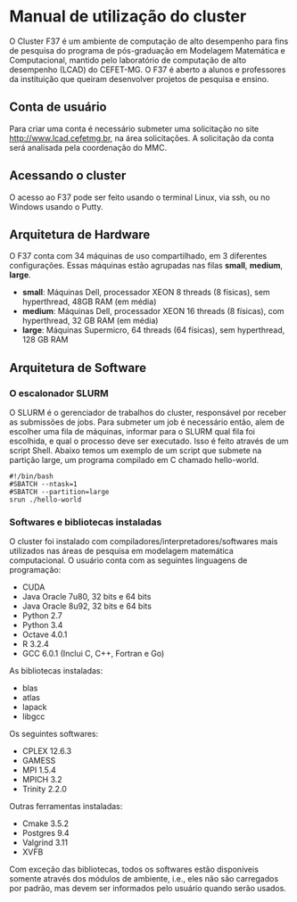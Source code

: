 # Manual de utilização do cluster

O Cluster F37 é um ambiente de computação de alto desempenho para fins de pesquisa do programa de pós-graduação em Modelagem Matemática e Computacional, mantido pelo laboratório de computação de alto desempenho (LCAD) do CEFET-MG. O F37 é aberto a alunos e professores da instituição que queiram desenvolver projetos de pesquisa e ensino.


## Conta de usuário

Para criar uma conta é necessário submeter uma solicitação no site http://www.lcad.cefetmg.br, na área solicitações. A solicitação da conta será analisada pela coordenação do MMC.

## Acessando o cluster

O acesso ao F37 pode ser feito usando o terminal Linux, via ssh, ou no Windows usando o Putty.

## Arquitetura de Hardware

O F37 conta com 34 máquinas de uso compartilhado, em 3 diferentes configurações. Essas máquinas estão agrupadas nas filas **small**, **medium**, **large**.
 * **small**: Máquinas Dell, processador XEON 8 threads (8 físicas), sem hyperthread, 48GB RAM (em média)
 * **medium**: Máquinas Dell, processador XEON 16 threads (8 físicas), com hyperthread, 32 GB RAM (em média)
 * **large**: Máquinas Supermicro, 64 threads (64 físicas), sem hyperthread, 128 GB RAM

## Arquitetura de Software

### O escalonador SLURM

O SLURM é o gerenciador de trabalhos do cluster, responsável por receber as submissões de jobs. Para submeter um job é necessário então, alem de escolher uma fila de máquinas, informar para o SLURM qual fila foi escolhida, e qual o processo deve ser executado. Isso é feito através de um script Shell. Abaixo temos um exemplo de um script que submete na partição large, um programa compilado em C chamado hello-world.

```shell
#!/bin/bash
#SBATCH --ntask=1
#SBATCH --partition=large
srun ./hello-world

```

### Softwares e bibliotecas instaladas 

O cluster foi instalado com compiladores/interpretadores/softwares mais utilizados nas áreas de pesquisa em modelagem matemática computacional. O usuário conta com as seguintes linguagens de programação:
 * CUDA 
 * Java Oracle 7u80, 32 bits e 64 bits
 * Java Oracle 8u92, 32 bits e 64 bits
 * Python 2.7
 * Python 3.4
 * Octave 4.0.1
 * R 3.2.4
 * GCC 6.0.1 (Inclui C, C++, Fortran e Go)

As bibliotecas instaladas:
 * blas
 * atlas
 * lapack 
 * libgcc

Os seguintes softwares:
 * CPLEX 12.6.3
 * GAMESS
 * MPI 1.5.4
 * MPICH 3.2
 * Trinity 2.2.0

Outras ferramentas instaladas:
 * Cmake 3.5.2
 * Postgres 9.4
 * Valgrind 3.11
 * XVFB

Com exceção das bibliotecas, todos os softwares estão disponíveis somente através dos módulos de ambiente, i.e., eles não são carregados por padrão, mas devem ser informados pelo usuário quando serão usados.
